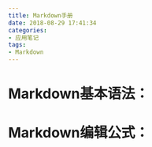 ```yaml
---
title: Markdown手册
date: 2018-08-29 17:41:34
categories:
- 应用笔记
tags:
- Markdown
---
```


# Markdown基本语法：

# Markdown编辑公式：